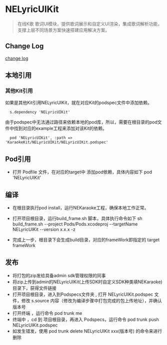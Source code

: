 # NELyricUIKit

> 在线K歌 歌词UI模块，提供歌词展示和自定义UI渲染，集成歌词解析功能，支撑上层不同场景方案快速搭建应用解决方案。

## Change Log

[change log](CHANGELOG.md)

## 本地引用

### 其他Kit引用
如果是其他Kit引用NELyricUIKit，就在对应Kit的podspec文件中添加依赖。

```
  s.dependency 'NELyricUIKit'
```

由于podspec中无法通过路径来依赖本地的pod库，所以，需要在根目录的pod文件中找到对应的example工程来添加对该Kit的依赖。

```
  pod 'NELyricUIKit', :path => 'KaraokeKit/NELyricUIKit/NELyricUIKit.podspec'
```

## Pod引用
- 打开 Podfile 文件，在对应的target中 添加pod依赖，具体内容如下
    pod 'NELyricUIKit'
    
## 编译
- 在根目录执行pod install，运行NEKaraoke工程，确保本地工作正常。

- 打开项目根目录，运行build_frame.sh 脚本，具体执行命令如下
    sh build_frame.sh  --project Pods/Pods.xcodeproj  --targetName NELyricUIKit --version x.x.x -z
- 完成上一步，根目录下会生成build目录，对应的frameWork即指定的 target frameWork
    
## 发布
- 将打包的zip发给具备admin sdk管理权限的同事
- 将zip上传到admin的NELyricUIKit(上传SDK时自定义SDK种类填NEKaraoke)目录下，获得文件链接
- 打开项目根目录，进入到Podspecs文件夹 , 打开 NELyricUIKit.podspec 文件，修改 s.source 内容（修改为编译步骤中打包完成的包上传地址），并确认版本号
- 打开终端 ，运行命令 pod trunk me
- 终端中 ，cd 到 项目根目录，再进入 Podspecs，运行命令 pod trunk push NELyricUIKit.podspec
- 如发生错发，使用 pod trunk delete NELyricUIKit xxx(版本号) 的命令来进行删除
